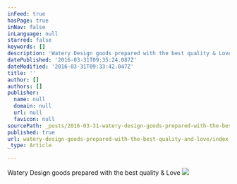 ```yaml
---
inFeed: true
hasPage: true
inNav: false
inLanguage: null
starred: false
keywords: []
description: 'Watery Design goods prepared with the best quality & Love'
datePublished: '2016-03-31T09:35:24.087Z'
dateModified: '2016-03-31T09:33:42.047Z'
title: ''
author: []
authors: []
publisher:
  name: null
  domain: null
  url: null
  favicon: null
sourcePath: _posts/2016-03-31-watery-design-goods-prepared-with-the-best-quality-and-love.md
published: true
url: watery-design-goods-prepared-with-the-best-quality-and-love/index.html
_type: Article

---
```

Watery Design goods prepared with the best quality & Love
![](https://the-grid-user-content.s3-us-west-2.amazonaws.com/155f0660-ac22-405b-b75e-7572c61cd842.png)